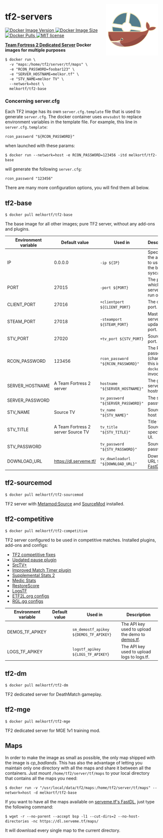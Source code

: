 <img src="./images/logo.svg" align="right"
     alt="tf2-servers logo by bobair" width="170" height="170">

# tf2-servers

<p>
  <a href="https://hub.docker.com/r/melkortf/tf2-base">
    <img alt="Docker Image Version" src="https://img.shields.io/docker/v/melkortf/tf2-base/latest?color=%235c7c8b&logo=docker">
  </a>
  <a href="https://hub.docker.com/r/melkortf/tf2-base">
    <img alt="Docker Image Size" src="https://img.shields.io/docker/image-size/melkortf/tf2-base/latest?color=%238a5043">
  </a>
  <a href="https://hub.docker.com/r/melkortf/tf2-base">
    <img alt="Docker Pulls" src="https://img.shields.io/docker/pulls/melkortf/tf2-base?color=%235c7c8b" />
  </a>
  <a href="https://opensource.org/licenses/MIT">
    <img src="https://img.shields.io/badge/license-MIT-d4c0bf.svg" alt="MIT license">
  </a>
</p>

**[Team Fortress 2 Dedicated Server](https://wiki.teamfortress.com/wiki/Linux_dedicated_server) Docker images for multiple purposes**


```
$ docker run \
  -v "maps:/home/tf2/server/tf/maps" \
  -e "RCON_PASSWORD=foobar123" \
  -e "SERVER_HOSTNAME=melkor.tf" \
  -e "STV_NAME=melkor TV" \
  --network=host \
  melkortf/tf2-base
```

### Concerning server.cfg

Each TF2 image has its own `server.cfg.template` file that is used to generate `server.cfg`. The docker container
uses `envsubst` to replace environment variables in the template file.
For example, this line in `server.cfg.template`:
```
rcon_password "${RCON_PASSWORD}"
```

when launched with these params:
```
$ docker run --network=host -e RCON_PASSWORD=123456 -itd melkortf/tf2-base
```
will generate the following `server.cfg`:
```
rcon_password "123456"
```

There are many more configuration options, you will find them all below.


## tf2-base

```
$ docker pull melkortf/tf2-base
```

The base image for all other images; pure TF2 server, without any add-ons and plugins.

Environment variable | Default value | Used in | Description
-------------------- | ------------- | ------- | -----------
IP                   | 0.0.0.0       | `-ip ${IP}` | Specifies the address to use for the bind(2) syscall.
PORT                 | 27015         | `-port ${PORT}` | The port which the server will run on.
CLIENT_PORT          | 27016         | `+clientport ${CLIENT_PORT}` | The client port.
STEAM_PORT           | 27018         | `-steamport ${STEAM_PORT}` | Master server updater port.
STV_PORT             | 27020         | `+tv_port ${STV_PORT}` | SourceTV port.
RCON_PASSWORD        | 123456        | `rcon_password "${RCON_PASSWORD}"` | The RCON passowrd (change this in your `docker run` invocation).
SERVER_HOSTNAME      | A Team Fortress 2 server | `hostname "${SERVER_HOSTNAME}"` | The game server hostname.
SERVER_PASSWORD      |               | `sv_password "${SERVER_PASSWORD}"` | The server password.
STV_NAME             | Source TV     | `tv_name "${STV_NAME}"` | SourceTV host name.
STV_TITLE            | A Team Fortress 2 server Source TV | `tv_title "${STV_TITLE}"` | Title for the SourceTV spectator UI.
STV_PASSWORD         |               | `tv_password "${STV_PASSWORD}"` | SourceTV password.
DOWNLOAD_URL         | https://dl.serveme.tf/ | `sv_downloadurl "${DOWNLOAD_URL}"` | Download URL for the [FastDL](https://developer.valvesoftware.com/wiki/Sv_downloadurl).


## tf2-sourcemod

```
$ docker pull melkortf/tf2-sourcemod
```

TF2 server with [Metamod:Source](https://www.sourcemm.net/) and [SourceMod](https://www.sourcemod.net/) installed.


## tf2-competitive

```
$ docker pull melkortf/tf2-competitive
```

TF2 server configured to be used in competitive matches. Installed plugins, add-ons and configs:

* [TF2 competitive fixes](https://github.com/ldesgoui/tf2-comp-fixes)
* [Updated pause plugin](https://github.com/l-Aad-l/updated-pause-plugin)
* [SrcTV+](https://github.com/dalegaard/srctvplus)
* [Improved Match Timer plugin](https://github.com/dewbsku/Improved-Match-Timer)
* [Supplemental Stats 2](https://github.com/F2/F2s-sourcemod-plugins#supplemental-stats-2-)
* [Medic Stats](https://github.com/F2/F2s-sourcemod-plugins#medic-stats-)
* [RestoreScore](https://github.com/F2/F2s-sourcemod-plugins#restorescore-)
* [LogsTF](https://github.com/F2/F2s-sourcemod-plugins#logstf-)
* [ETF2L.org configs](https://github.com/ETF2L/gameserver-configs)
* [RGL.gg configs](https://github.com/RGLgg/server-resources-updater/tree/master/cfg)

Environment variable | Default value | Used in | Description
-------------------- | ------------- | ------- | -----------
DEMOS_TF_APIKEY      |               | `sm_demostf_apikey ${DEMOS_TF_APIKEY}` | The API key used to upload the demo to [demos.tf](https://demos.tf/).
LOGS_TF_APIKEY       |               | `logstf_apikey ${LOGS_TF_APIKEY}` | The API key used to upload logs to logs.tf.


## tf2-dm

```
$ docker pull melkortf/tf2-dm
```

TF2 dedicated server for DeathMatch gameplay.


## tf2-mge

```
$ docker pull melkortf/tf2-mge
```

TF2 dedicated server for MGE 1v1 training mod.


## Maps

In order to make the image as small as possible, the only map shipped with the image is _cp_badlands_. This has also the advantage of letting you maintain only one directory
with all the maps and share it between all the containers. Just mount `/home/tf2/server/tf/maps` to your local directory that contains all the maps you need:

```
$ docker run -v "/usr/local/data/tf2/maps:/home/tf2/server/tf/maps" --network=host -d melkortf/tf2-base
```

If you want to have all the maps available on [serveme.tf's FastDL](https://dl.serveme.tf/maps/), just type the following command:

```
$ wget -r --no-parent --accept bsp -l1 --cut-dirs=2 --no-host-directories -nc https://dl.serveme.tf/maps/
```

It will download every single map to the current directory.
